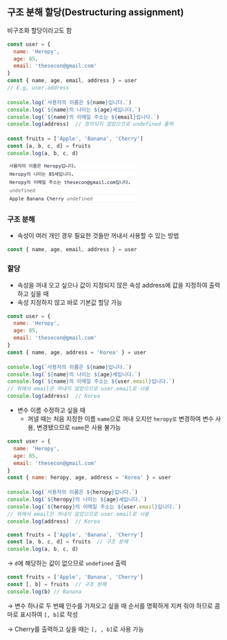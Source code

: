 ## 구조 분해 할당(Destructuring assignment)
비구조화 할당이라고도 함

```jsx
const user = {
  name: 'Heropy',
  age: 85,
  email: 'thesecon@gmail.com'
}
const { name, age, email, address } = user
// E.g, user.address

console.log(`사용자의 이름은 ${name}입니다.`)
console.log(`${name}의 나이는 ${age}세입니다.`)
console.log(`${name}의 이메일 주소는 ${email}입니다.`)
console.log(address)  // 정의되지 않았으므로 undefined 출력

const fruits = ['Apple', 'Banana', 'Cherry']
const [a, b, c, d] = fruits
console.log(a, b, c, d)
```

<img src = "../images/5-6-1.png" width="300px" />

### 구조 분해

- 속성이 여러 개인 경우 필요한 것들만 꺼내서 사용할 수 있는 방법

```jsx
const { name, age, email, address } = user
```

### 할당

- 속성을 꺼내 오고 싶으나 값이 지정되지 않은 속성 address에 값을 지정하여 출력하고 싶을 때
- 속성 지정하지 않고 바로 기본값 할당 가능

```jsx
const user = {
  name: 'Heropy',
  age: 85,
  email: 'thesecon@gmail.com'
}
const { name, age, address = 'Korea' } = user

console.log(`사용자의 이름은 ${name}입니다.`)
console.log(`${name}의 나이는 ${age}세입니다.`)
console.log(`${name}의 이메일 주소는 ${user.email}입니다.`)  
// 위에서 email은 꺼내지 않았으므로 user.email로 사용
console.log(address)  // Korea
```

- 변수 이름 수정하고 싶을 때
  - 꺼낼 때는 처음 지정한 이름 `name`으로 꺼내 오지만 `heropy로` 변경하여 변수 사용, 변경됐으므로 `name`은 사용 불가능

```jsx
const user = {
  name: 'Heropy',
  age: 85,
  email: 'thesecon@gmail.com'
}
const { name: heropy, age, address = 'Korea' } = user

console.log(`사용자의 이름은 ${heropy}입니다.`)
console.log(`${heropy}의 나이는 ${age}세입니다.`)
console.log(`${heropy}의 이메일 주소는 ${user.email}입니다.`)  
// 위에서 email은 꺼내지 않았으므로 user.email로 사용
console.log(address)  // Korea
```

```jsx
const fruits = ['Apple', 'Banana', 'Cherry']
const [a, b, c, d] = fruits  // 구조 분해
console.log(a, b, c, d)
```

→ `d`에 해당하는 값이 없으므로 `undefined` 출력

```jsx
const fruits = ['Apple', 'Banana', 'Cherry']
const [, b] = fruits  // 구조 분해
console.log(b) // Banana
```

→ 변수 하나로 두 번째 인수를 가져오고 싶을 때 순서를 명확하게 지켜 줘야 하므로 콤마로 표시하여 `[, b]`로 작성

→ Cherry를 출력하고 싶을 때는 `[, , b]`로 사용 가능